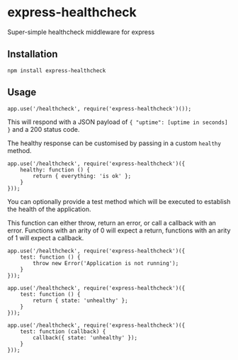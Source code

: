 # express-healthcheck
Super-simple healthcheck middleware for express


## Installation

```
npm install express-healthcheck
```

## Usage

```
app.use('/healthcheck', require('express-healthcheck')());
```

This will respond with a JSON payload of `{ "uptime": [uptime in seconds] }` and a 200 status code.

The healthy response can be customised by passing in a custom `healthy` method.

```
app.use('/healthcheck', require('express-healthcheck')({
    healthy: function () {
        return { everything: 'is ok' };
    }
}));
```

You can optionally provide a test method which will be executed to establish the health of the application.

This function can either throw, return an error, or call a callback with an error. Functions with an arity of 0 will expect a return, functions with an arity of 1 will expect a callback.

```
app.use('/healthcheck', require('express-healthcheck')({
    test: function () {
        throw new Error('Application is not running');
    }
}));
```

```
app.use('/healthcheck', require('express-healthcheck')({
    test: function () {
        return { state: 'unhealthy' };
    }
}));
```

```
app.use('/healthcheck', require('express-healthcheck')({
    test: function (callback) {
        callback({ state: 'unhealthy' });
    }
}));
```